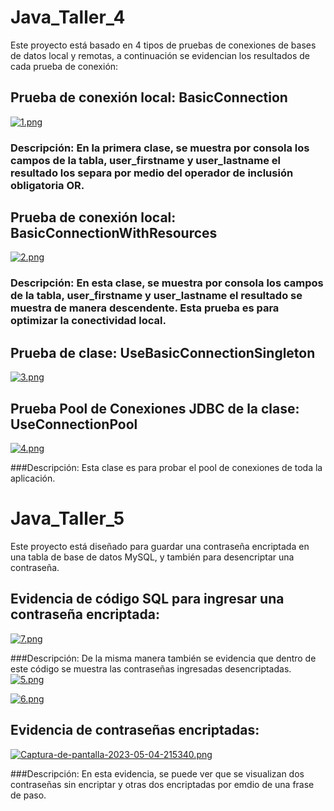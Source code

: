 # Java_Taller_4
Este proyecto está basado en 4 tipos de pruebas de conexiones de bases de datos local y remotas, a continuación se evidencian los resultados de cada prueba de conexión:

## Prueba de conexión local: BasicConnection
[![1.png](https://i.postimg.cc/wB3qyB9s/1.png)](https://postimg.cc/XZSSt4GV)

### Descripción: En la primera clase, se muestra por consola los campos de la tabla, user_firstname y user_lastname el resultado los separa por medio del operador de inclusión obligatoria OR.


## Prueba de conexión local: BasicConnectionWithResources
[![2.png](https://i.postimg.cc/tTx9kmZq/2.png)](https://postimg.cc/tZ90CkNw)

### Descripción: En esta clase, se muestra por consola los campos de la tabla, user_firstname y user_lastname el resultado se muestra de manera descendente. Esta prueba es para optimizar la conectividad local.


## Prueba de clase: UseBasicConnectionSingleton
[![3.png](https://i.postimg.cc/Jhg1bWhY/3.png)](https://postimg.cc/Y46KHZYQ)


## Prueba Pool de Conexiones JDBC de la clase: UseConnectionPool
[![4.png](https://i.postimg.cc/T1vf4qgr/4.png)](https://postimg.cc/R6dk3tPF)

###Descripción: Esta clase es para probar el pool de conexiones de toda la aplicación.



# Java_Taller_5
Este proyecto está diseñado para guardar una contraseña encriptada en una tabla de base de datos MySQL, y también para desencriptar una contraseña.

## Evidencia de código SQL para ingresar una contraseña encriptada:
[![7.png](https://i.postimg.cc/c4Zd7hsW/7.png)](https://postimg.cc/F1WtNjdC)

###Descripción: De la misma manera también se evidencia que dentro de este código se muestra las contraseñas ingresadas desencriptadas.
[![5.png](https://i.postimg.cc/FzbN5dVw/5.png)](https://postimg.cc/8fCqLC3b)


[![6.png](https://i.postimg.cc/Pf1t89nK/6.png)](https://postimg.cc/Z0KkGfRy)


## Evidencia de contraseñas encriptadas:
[![Captura-de-pantalla-2023-05-04-215340.png](https://i.postimg.cc/J4qMpXnk/Captura-de-pantalla-2023-05-04-215340.png)](https://postimg.cc/tYYKTYFq)

###Descripción: En esta evidencia, se puede ver que se visualizan dos contraseñas sin encriptar y otras dos encriptadas por emdio de una frase de paso.

